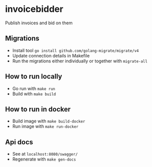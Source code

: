 # invoicebidder

Publish invoices and bid on them

## Migrations
- Install tool `go install github.com/golang-migrate/migrate/v4`
- Update connection details in Makefile
- Run the migrations either individually or together with `migrate-all`

## How to run locally
- Go run with `make run`
- Build with `make build`

## How to run in docker
- Build image with `make build-docker`
- Run image with `make run-docker`

## Api docs
- See at `localhost:8080/swagger/`
- Regenerate with `make gen-docs`